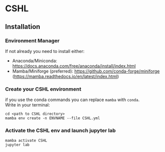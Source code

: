 # CSHL

## Installation
### Environment Manager
If not already you need to install either:
- Anaconda/Miniconda: https://docs.anaconda.com/free/anaconda/install/index.html
- Mamba/Miniforge (preferred): https://github.com/conda-forge/miniforge (https://mamba.readthedocs.io/en/latest/index.html)
### Create your CSHL environment
if you use the conda commands you can replace `mamba` with `conda`.  
Write in your terminal:
```
cd <path to CSHL directory>
mamba env create -n ENVNAME --file CSHL.yml
```
### Activate the CSHL env and launch jupyter lab
```
mamba activate CSHL
jupyter lab
```
